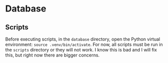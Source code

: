 # Database

## Scripts

Before executing scripts, in the `database` directory, open the Python virtual environment: `source .venv/bin/activate`.
For now, all scripts must be run in the `scripts` directory or they will not work. I know this is bad and I will fix this, but right now there are bigger concerns.